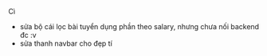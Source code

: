 Cì

- sửa bộ cái lọc bài tuyển dụng phần theo salary, nhưng chưa nối backend đc :v
- sửa thanh navbar cho đẹp tí
